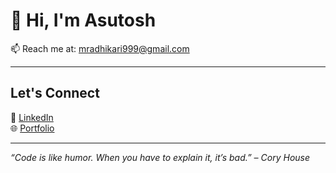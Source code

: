 # 👋 Hi, I'm Asutosh 


📫 Reach me at: mradhikari999@gmail.com

---












##  Let's Connect

🔗 [LinkedIn](https://www.linkedin.com/in/asutoshadhikari/)  
🌐 [Portfolio](https://asutoshadhikari.com.np/)


---

_“Code is like humor. When you have to explain it, it’s bad.” – Cory House_

